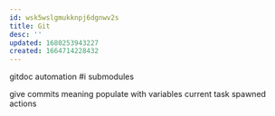 ```yaml
---
id: wsk5wslgmukknpj6dgnwv2s
title: Git
desc: ''
updated: 1680253943227
created: 1664714228432
---
```


gitdoc automation
#i submodules

give commits meaning
  populate with variables
  current task spawned actions
